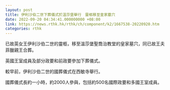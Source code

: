 ```yaml
---
layout: post
title: 伊利沙伯二世下葬儀式於溫莎堡舉行　靈柩移至皇家墓穴
date: 2022-09-20 04:34:41.000000000 +08:00
link: https://news.rthk.hk/rthk/ch/component/k2/1667538-20220920.htm
categories: rthk
---
```


已故英女王伊利沙伯二世的靈柩，移至溫莎堡聖喬治教堂的皇家墓穴，同已故王夫菲臘親王合葬。

英國王室成員及部分政要和前政要參加下葬儀式。

較早前，伊利沙伯二世的國葬儀式在西敏寺舉行。 

國葬儀式長約一小時，約2000人參與，包括約500名國際政要和多國王室成員。
